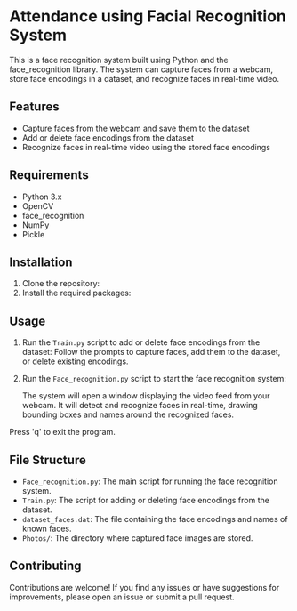 # Attendance using Facial Recognition System

This is a face recognition system built using Python and the face_recognition library. The system can capture faces from a webcam, store face encodings in a dataset, and recognize faces in real-time video.

## Features

- Capture faces from the webcam and save them to the dataset
- Add or delete face encodings from the dataset
- Recognize faces in real-time video using the stored face encodings

## Requirements

- Python 3.x
- OpenCV
- face_recognition
- NumPy
- Pickle

## Installation

1. Clone the repository:
2. Install the required packages:

## Usage

1. Run the `Train.py` script to add or delete face encodings from the dataset: Follow the prompts to capture faces, add them to the dataset, or delete existing encodings.
2. Run the `Face_recognition.py` script to start the face recognition system:

   The system will open a window displaying the video feed from your webcam. It will detect and recognize faces in real-time, drawing bounding boxes and names around the recognized faces.

Press 'q' to exit the program.

## File Structure

- `Face_recognition.py`: The main script for running the face recognition system.
- `Train.py`: The script for adding or deleting face encodings from the dataset.
- `dataset_faces.dat`: The file containing the face encodings and names of known faces.
- `Photos/`: The directory where captured face images are stored.

## Contributing

Contributions are welcome! If you find any issues or have suggestions for improvements, please open an issue or submit a pull request.
